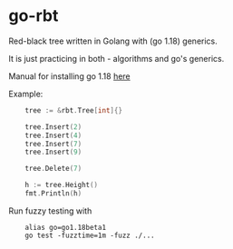 # go-rbt
Red-black tree written in Golang with (go 1.18) generics.

It is just practicing in both - algorithms and go's generics.

Manual for installing go 1.18 [here](https://go.dev/dl/#go1.18beta1)

Example:
``` go
	tree := &rbt.Tree[int]{}

	tree.Insert(2)
	tree.Insert(4)
	tree.Insert(7)
	tree.Insert(9)

	tree.Delete(7)

	h := tree.Height()
	fmt.Println(h)
```

Run fuzzy testing with
```
	alias go=go1.18beta1
	go test -fuzztime=1m -fuzz ./...
```

